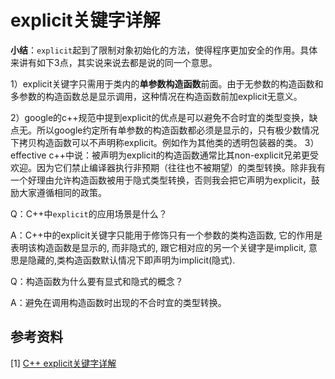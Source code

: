 # explicit关键字详解

**小结**：`explicit`起到了限制对象初始化的方法，使得程序更加安全的作用。具体来讲有如下3点，其实说来说去都是说的同一个意思。

1）explicit关键字只需用于类内的**单参数构造函数**前面。由于无参数的构造函数和多参数的构造函数总是显示调用，这种情况在构造函数前加explicit无意义。

2）google的c++规范中提到explicit的优点是可以避免不合时宜的类型变换，缺点无。所以google约定所有单参数的构造函数都必须是显示的，只有极少数情况下拷贝构造函数可以不声明称explicit。例如作为其他类的透明包装器的类。
3）effective c++中说：被声明为explicit的构造函数通常比其non-explicit兄弟更受欢迎。因为它们禁止编译器执行非预期（往往也不被期望）的类型转换。除非我有一个好理由允许构造函数被用于隐式类型转换，否则我会把它声明为explicit，鼓励大家遵循相同的政策。

Q：C++中`explicit`的应用场景是什么？

A：C++中的explicit关键字只能用于修饰只有一个参数的类构造函数, 它的作用是表明该构造函数是显示的, 而非隐式的, 跟它相对应的另一个关键字是implicit, 意思是隐藏的,类构造函数默认情况下即声明为implicit(隐式).

Q：构造函数为什么要有显式和隐式的概念？

A：避免在调用构造函数时出现的不合时宜的类型转换。

## 参考资料

[1] [C++ explicit关键字详解](https://www.cnblogs.com/rednodel/p/9299251.html)